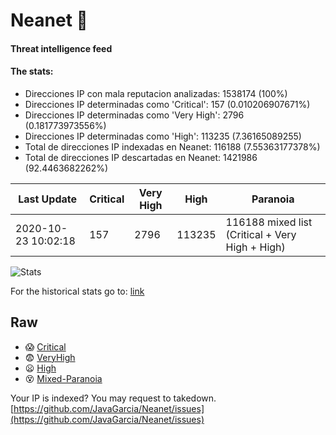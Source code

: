 # Neanet :hocho:
#### Threat intelligence feed
#### The stats:

- Direcciones IP con mala reputacion analizadas: 1538174 (100%)
- Direcciones IP determinadas como 'Critical':  157 (0.010206907671%)
- Direcciones IP determinadas como 'Very High':  2796 (0.181773973556%)
- Direcciones IP determinadas como 'High':  113235 (7.36165089255)
- Total de direcciones IP indexadas en Neanet:  116188 (7.55363177378%)
- Total de direcciones IP descartadas en Neanet:  1421986 (92.4463682262%)

| Last Update | Critical | Very High | High | Paranoia |
| --- | --- | --- | --- | --- |
| 2020-10-23 10:02:18 | 157 | 2796 | 113235 | 116188 mixed list (Critical + Very High + High)|

![Stats](https://docs.google.com/spreadsheets/d/e/2PACX-1vSnaNMIXVabIpDJjufMlzH7poXnshF3mgd8Is1g9ytUEzVsP5my4Trn8f-xkoLLQ38xpL3HtmUexLo6/pubchart?oid=501124687&format=image)

For the historical stats go to: [link](/stats.csv)
## Raw
- :scream: [Critical](https://raw.githubusercontent.com/JavaGarcia/Neanet/master/blacklists/neanet_critical.txt)
- :fearful: [VeryHigh](https://raw.githubusercontent.com/JavaGarcia/Neanet/master/blacklists/neanet_veryHigh.txtt)
- :frowning: [High](https://raw.githubusercontent.com/JavaGarcia/Neanet/master/blacklists/neanet_high.txt)
- :dizzy_face: [Mixed-Paranoia](https://raw.githubusercontent.com/JavaGarcia/Neanet/master/blacklists/neanet_all.txt)


Your IP is indexed? You may request to takedown. [https://github.com/JavaGarcia/Neanet/issues](https://github.com/JavaGarcia/Neanet/issues)









































































































































































































































































































































































































































































































































































































































































































































































































































































































































































































































































































































































































































































































































































































































































































































































































































































